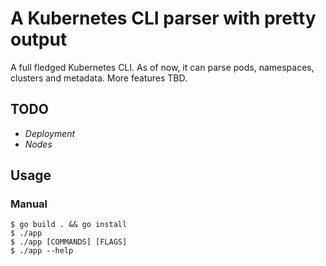 # A Kubernetes CLI parser with pretty output 

A full fledged Kubernetes CLI. As of now, it can parse pods, namespaces, clusters and metadata. More features TBD.

## TODO ##
- _Deployment_
- _Nodes_
  
## Usage ##

### Manual ###
```console
$ go build . && go install
$ ./app
$ ./app [COMMANDS] [FLAGS]
$ ./app --help
```
